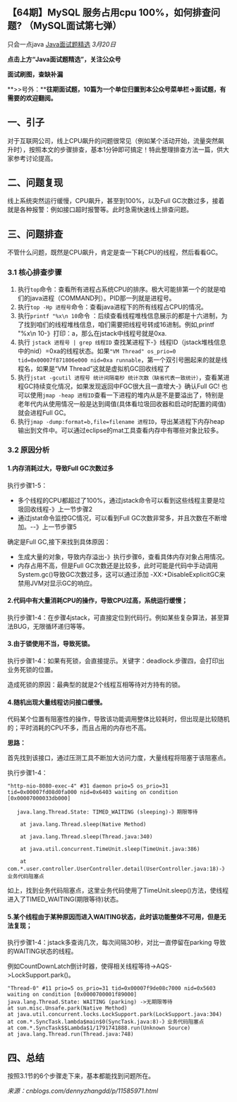 ## 【64期】MySQL 服务占用cpu 100%，如何排查问题? （MySQL面试第七弹）

只会一点java [Java面试题精选](javascript:void(0);) *3月20日*

**点击上方“Java面试题精选”，关注公众号**

**面试刷图，查缺补漏**

**>>号外：****往期面试题，10篇为一个单位归置到本公众号菜单栏->面试题，有需要的欢迎翻阅。**

## 一、引子

对于互联网公司，线上CPU飙升的问题很常见（例如某个活动开始，流量突然飙升时），按照本文的步骤排查，基本1分钟即可搞定！特此整理排查方法一篇，供大家参考讨论提高。

## 二、问题复现

线上系统突然运行缓慢，CPU飙升，甚至到100%，以及Full GC次数过多，接着就是各种报警：例如接口超时报警等。此时急需快速线上排查问题。

## 三、问题排查

不管什么问题，既然是CPU飙升，肯定是查一下耗CPU的线程，然后看看GC。

### 3.1 核心排查步骤

1. 执行`top`命令：查看所有进程占系统CPU的排序。极大可能排第一个的就是咱们的java进程（COMMAND列）。PID那一列就是进程号。
2. 执行`top -Hp 进程号`命令：查看java进程下的所有线程占CPU的情况。
3. 执行`printf "%x\n 10`命令 ：后续查看线程堆栈信息展示的都是十六进制，为了找到咱们的线程堆栈信息，咱们需要把线程号转成16进制。例如,printf "%x\n 10-》打印：a，那么在jstack中线程号就是0xa.
4. 执行 `jstack 进程号 | grep 线程ID` 查找某进程下-》线程ID（jstack堆栈信息中的nid）=0xa的线程状态。如果`"VM Thread" os_prio=0 tid=0x00007f871806e000 nid=0xa runnable`，第一个双引号圈起来的就是线程名，如果是“VM Thread”这就是虚拟机GC回收线程了
5. 执行`jstat -gcutil 进程号 统计间隔毫秒 统计次数（缺省代表一致统计）`，查看某进程GC持续变化情况，如果发现返回中FGC很大且一直增大-》确认Full GC! 也可以使用`jmap -heap 进程ID`查看一下进程的堆内从是不是要溢出了，特别是老年代内从使用情况一般是达到阈值(具体看垃圾回收器和启动时配置的阈值)就会进程Full GC。
6. 执行`jmap -dump:format=b,file=filename 进程ID`，导出某进程下内存heap输出到文件中。可以通过eclipse的mat工具查看内存中有哪些对象比较多。

### 3.2 原因分析

#### 1.内存消耗过大，导致Full GC次数过多

执行步骤1-5：

- 多个线程的CPU都超过了100%，通过jstack命令可以看到这些线程主要是垃圾回收线程-》上一节步骤2
- 通过jstat命令监控GC情况，可以看到Full GC次数非常多，并且次数在不断增加。--》上一节步骤5

确定是Full GC,接下来找到具体原因：

- 生成大量的对象，导致内存溢出-》执行步骤6，查看具体内存对象占用情况。
- 内存占用不高，但是Full GC次数还是比较多，此时可能是代码中手动调用 System.gc()导致GC次数过多，这可以通过添加 -XX:+DisableExplicitGC来禁用JVM对显示GC的响应。

#### 2.代码中有大量消耗CPU的操作，导致CPU过高，系统运行缓慢；

执行步骤1-4：在步骤4jstack，可直接定位到代码行。例如某些复杂算法，甚至算法BUG，无限循环递归等等。

#### 3.由于锁使用不当，导致死锁。

执行步骤1-4：如果有死锁，会直接提示。关键字：deadlock.步骤四，会打印出业务死锁的位置。

造成死锁的原因：最典型的就是2个线程互相等待对方持有的锁。

#### 4.随机出现大量线程访问接口缓慢。

代码某个位置有阻塞性的操作，导致该功能调用整体比较耗时，但出现是比较随机的；平时消耗的CPU不多，而且占用的内存也不高。

**思路：**

首先找到该接口，通过压测工具不断加大访问力度，大量线程将阻塞于该阻塞点。

执行步骤1-4：

```
"http-nio-8080-exec-4" #31 daemon prio=5 os_prio=31 tid=0x00007fd08d0fa000 nid=0x6403 waiting on condition [0x00007000033db000]

   java.lang.Thread.State: TIMED_WAITING (sleeping)-》期限等待

    at java.lang.Thread.sleep(Native Method)

    at java.lang.Thread.sleep(Thread.java:340)

    at java.util.concurrent.TimeUnit.sleep(TimeUnit.java:386)

    at com.*.user.controller.UserController.detail(UserController.java:18)-》业务代码阻塞点
```

如上，找到业务代码阻塞点，这里业务代码使用了TimeUnit.sleep()方法，使线程进入了TIMED_WAITING(期限等待)状态。

#### 5.某个线程由于某种原因而进入WAITING状态，此时该功能整体不可用，但是无法复现；

执行步骤1-4：jstack多查询几次，每次间隔30秒，对比一直停留在parking 导致的WAITING状态的线程。

例如CountDownLatch倒计时器，使得相关线程等待->AQS->LockSupport.park()。

```
"Thread-0" #11 prio=5 os_prio=31 tid=0x00007f9de08c7000 nid=0x5603 waiting on condition [0x0000700001f89000]   
java.lang.Thread.State: WAITING (parking) ->无期限等待
at sun.misc.Unsafe.park(Native Method)    
at java.util.concurrent.locks.LockSupport.park(LockSupport.java:304)    
at com.*.SyncTask.lambda$main$0(SyncTask.java:8)-》业务代码阻塞点
at com.*.SyncTask$$Lambda$1/1791741888.run(Unknown Source)    
at java.lang.Thread.run(Thread.java:748)
```

## 四、总结

按照3.1节的6个步骤走下来，基本都能找到问题所在。

*来源：cnblogs.com/dennyzhangdd/p/11585971.html*	
